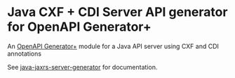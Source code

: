 # Java CXF + CDI Server API generator for OpenAPI Generator+

An [OpenAPI Generator+](https://github.com/karlvr/openapi-generator-plus) module for a Java API server using CXF and CDI annotations

See [java-jaxrs-server-generator](https://github.com/karlvr/openapi-generator-plus-generators/tree/master/packages/java-jaxrs-server) for documentation.
